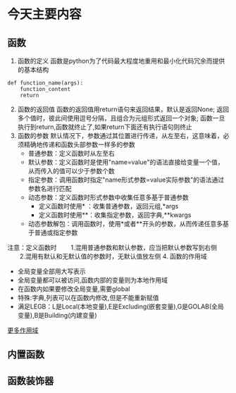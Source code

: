 # 今天主要内容
## 函数
1. 函数的定义
函数是python为了代码最大程度地重用和最小化代码冗余而提供的基本结构
```
def function_name(args):
    function_content
    return
```
2. 函数的返回值
函数的返回值用return语句来返回结果，默认是返回None;
返回多个值时，彼此间使用逗号分隔，且组合为元组形式返回一个对象;
函数一旦执行到return,函数就终止了,如果return下面还有执行语句则终止
3. 函数的参数
默认情况下，参数通过其位置进行传递，从左至右，这意味着，必须精确地传递和函数头部参数一样多的参数
   + 普通参数：定义函数时从左至右
   + 默认参数：定义函数时是使用"name=value"的语法直接给变量一个值，从而传入的值可以少于参数个数
   + 指定参数：调用函数时指定"name形式参数=value实际参数"的语法通过参数名进行匹配
   + 动态参数：定义函数时形式参数中收集任意多基于普通参数
      - 定义函数时使用* ：收集普通参数，返回元组,*args
      - 定义函数时使用**：收集指定参数，返回字典,**kwargs
   + 动态参数解包：调用函数时，使用\*或者\*\*开头的参数，从而传递任意多基于普通或指定参数

注意：定义函数时
　　1.混用普通参数和默认参数，应当把默认参数写到右侧
　　2.混用有默认和无默认值的参数时，无默认值放左侧
4. 函数的作用域
   - 全局变量全部用大写表示
   - 全局变量都可以被访问,函数内部的变量则为本地作用域
   - 在函数内如果要修改全局变量,需要global
   - 特殊:字典,列表可以在函数内修改,但是不能重新赋值
   - 满足LEGB：L是Local(本地变量),E是Excluding(嵌套变量),G是GOLAB(全局变量),B是Building(内建变量)

[更多作用域](http://www.cnblogs.com/xiaozhiqi/articles/5795637.html)
## 内置函数
## 函数装饰器
